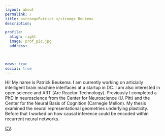```yaml
---
layout: about
permalink: /
title: <strong>Patrick </strong> Beukema
description: 

profile:
  align: right
  image: prof_pic.jpg
  address: 
   
    

news: true
social: true
---
```


Hi! My name is Patrick Beukema. I am currently working on articially intelligent brain machine interfaces at a startup in DC. I am also interested in open science and ART (Arc Reactor Technology). Previously I completed a PhD in neuroscience from the Center for Neuroscience (U. Pitt) and the Center for the Neural Basis of Cognition (Carnegie Mellon). My thesis examined the neural representational geometries underlying plasticity. Before that I worked on how causal inference could be encoded within recurrent neural networks.  

[CV](http://nbviewer.jupyter.org/github/pbeukema/pbeukema.github.io/blob/master/resume.pdf). 

